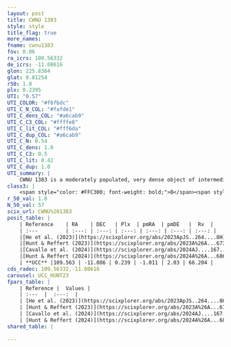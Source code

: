 ```yaml
---
layout: post
title: CWNU 1383
style: style
title_flag: true
more_names: 
fname: cwnu1383
fov: 0.06
ra_icrs: 109.56332
de_icrs: -11.08616
glon: 225.8364
glat: 0.81254
r50: 1.8
plx: 0.2395
UTI: "0.57"
UTI_COLOR: "#f6fbdc"
UTI_C_N_COL: "#fafde1"
UTI_C_dens_COL: "#a6cab9"
UTI_C_C3_COL: "#ffffe8"
UTI_C_lit_COL: "#fff6da"
UTI_C_dup_COL: "#a6cab9"
UTI_C_N: 0.54
UTI_C_dens: 1.0
UTI_C_C3: 0.5
UTI_C_lit: 0.42
UTI_C_dup: 1.0
UTI_summary: |
    CWNU 1383 is a moderately populated, very dense object of intermediate C3 quality. It was recently reported in the literature.
class3: |
    <span style="color: #FFC300; font-weight: bold;">B</span><span style="color: #FFC300; font-weight: bold;">B</span>
r_50_val: 1.8
N_50_val: 57
scix_url: CWNU%201383
posit_table: |
    | Reference    | RA    | DEC   | Plx  | pmRA  | pmDE   |  Rv  |
    | :---         | :---: | :---: | :---: | :---: | :---: | :---: |
    |[He et al. (2023)](https://scixplorer.org/abs/2023ApJS..264....8H) | 109.555 | -11.087 | 0.244 | -1.018 | 2.034 | 66.2 |
    |[Hunt & Reffert (2023)](https://scixplorer.org/abs/2023A%26A...673A.114H) | 109.555 | -11.085 | 0.241 | -1.007 | 2.011 | 86.161 |
    |[Cavallo et al. (2024)](https://scixplorer.org/abs/2024AJ....167...12C) | 109.549 | -11.092 | 0.24 | -- | -- | -- |
    |[Hunt & Reffert (2024)](https://scixplorer.org/abs/2024A%26A...686A..42H) | 109.555 | -11.085 | 0.241 | -1.007 | 2.011 | 86.161 |
    | **UCC** |109.563 | -11.086 | 0.239 | -1.011 | 2.03 | 66.204 | 
cds_radec: 109.56332,-11.08616
carousel: UCC_HUNT23
fpars_table: |
    | Reference |  Values |
    | :---  |  :---:  |
    | [He et al. (2023)](https://scixplorer.org/abs/2023ApJS..264....8H) | `A0=2.2, m-M=12.65, logAge=8.4` |
    | [Hunt & Reffert (2023)](https://scixplorer.org/abs/2023A%26A...673A.114H) | `AV50=1.916, diffAV50=1.592, MOD50=12.84, logAge50=8.608` |
    | [Cavallo et al. (2024)](https://scixplorer.org/abs/2024AJ....167...12C) | `AV50=2.37, dMod50=12.73, logAge50=8.35, [Fe/H]50=-0.1` |
    | [Hunt & Reffert (2024)](https://scixplorer.org/abs/2024A%26A...686A..42H) | `MassJ=395.275` |
shared_table: |
    
---
```

